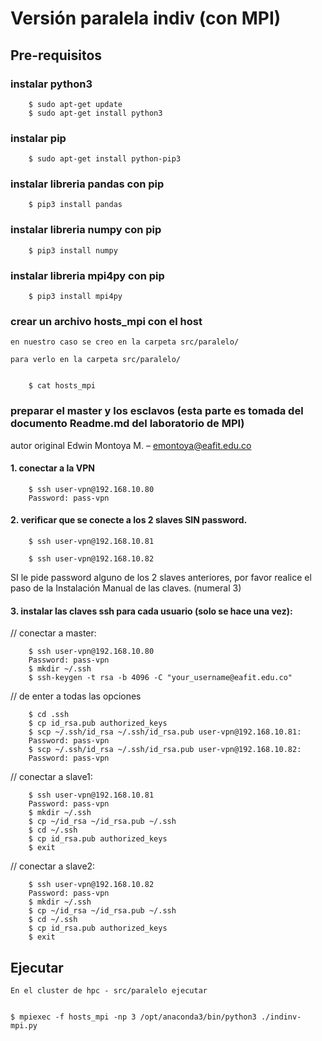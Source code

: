 # Versión paralela indiv (con MPI)

## Pre-requisitos

### instalar python3

        
        $ sudo apt-get update
        $ sudo apt-get install python3
        

### instalar pip

        
        $ sudo apt-get install python-pip3
        

### instalar libreria pandas con pip

        
        $ pip3 install pandas
        

### instalar libreria numpy con pip

        
        $ pip3 install numpy
        

### instalar libreria mpi4py con pip

        
        $ pip3 install mpi4py
        

### crear un archivo hosts_mpi con el host

    en nuestro caso se creo en la carpeta src/paralelo/

    para verlo en la carpeta src/paralelo/

        
        $ cat hosts_mpi
        
### preparar el master y los esclavos (esta parte es tomada del documento Readme.md del laboratorio de MPI)
autor original
Edwin Montoya M. – emontoya@eafit.edu.co

#### 1. conectar a la VPN
        
        $ ssh user-vpn@192.168.10.80
        Password: pass-vpn
        

#### 2. verificar que se conecte a los 2 slaves SIN password.
        
        $ ssh user-vpn@192.168.10.81

        $ ssh user-vpn@192.168.10.82
        

SI le pide password alguno de los 2 slaves anteriores, por favor realice el paso de la Instalación Manual de las claves. (numeral 3)

#### 3. instalar las claves ssh para cada usuario (solo se hace una vez):

// conectar a master:
        
        $ ssh user-vpn@192.168.10.80
        Password: pass-vpn
        $ mkdir ~/.ssh
        $ ssh-keygen -t rsa -b 4096 -C "your_username@eafit.edu.co"

// de enter a todas las opciones

        $ cd .ssh
        $ cp id_rsa.pub authorized_keys
        $ scp ~/.ssh/id_rsa ~/.ssh/id_rsa.pub user-vpn@192.168.10.81:
        Password: pass-vpn
        $ scp ~/.ssh/id_rsa ~/.ssh/id_rsa.pub user-vpn@192.168.10.82:
        Password: pass-vpn

// conectar a slave1:
       
        $ ssh user-vpn@192.168.10.81
        Password: pass-vpn        
        $ mkdir ~/.ssh
        $ cp ~/id_rsa ~/id_rsa.pub ~/.ssh
        $ cd ~/.ssh
        $ cp id_rsa.pub authorized_keys
        $ exit


// conectar a slave2:
        
        $ ssh user-vpn@192.168.10.82
        Password: pass-vpn
        $ mkdir ~/.ssh
        $ cp ~/id_rsa ~/id_rsa.pub ~/.ssh
        $ cd ~/.ssh
        $ cp id_rsa.pub authorized_keys
        $ exit



## Ejecutar


    En el cluster de hpc - src/paralelo ejecutar

        
	$ mpiexec -f hosts_mpi -np 3 /opt/anaconda3/bin/python3 ./indinv-mpi.py
        
